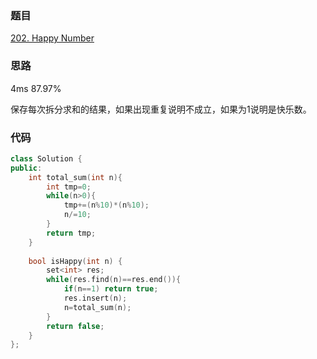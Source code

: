 ### 题目
[202. Happy Number](https://leetcode-cn.com/problems/happy-number/)
### 思路
4ms 87.97%

保存每次拆分求和的结果，如果出现重复说明不成立，如果为1说明是快乐数。
### 代码
```c++
class Solution {
public:
    int total_sum(int n){
        int tmp=0;
        while(n>0){
            tmp+=(n%10)*(n%10);
            n/=10;
        }
        return tmp;
    }
    
    bool isHappy(int n) {
        set<int> res;
        while(res.find(n)==res.end()){
            if(n==1) return true;
            res.insert(n);
            n=total_sum(n);          
        }
        return false;
    }
};
```
